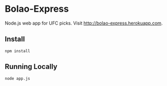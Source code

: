 # Bolao-Express

Node.js web app for UFC picks. Visit <http://bolao-express.herokuapp.com>.

## Install

`npm install`

## Running Locally

`node app.js`

